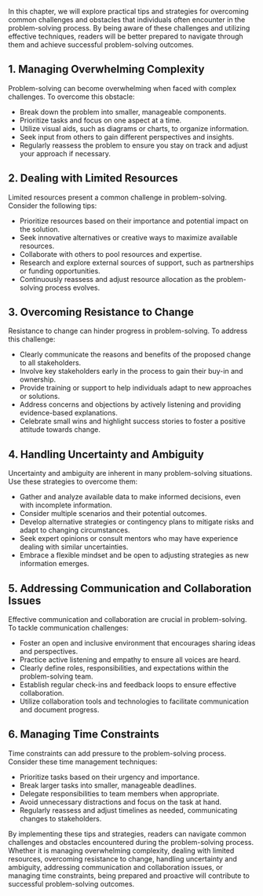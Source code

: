 
In this chapter, we will explore practical tips and strategies for overcoming common challenges and obstacles that individuals often encounter in the problem-solving process. By being aware of these challenges and utilizing effective techniques, readers will be better prepared to navigate through them and achieve successful problem-solving outcomes.

**1. Managing Overwhelming Complexity**
---------------------------------------

Problem-solving can become overwhelming when faced with complex challenges. To overcome this obstacle:

* Break down the problem into smaller, manageable components.
* Prioritize tasks and focus on one aspect at a time.
* Utilize visual aids, such as diagrams or charts, to organize information.
* Seek input from others to gain different perspectives and insights.
* Regularly reassess the problem to ensure you stay on track and adjust your approach if necessary.

**2. Dealing with Limited Resources**
-------------------------------------

Limited resources present a common challenge in problem-solving. Consider the following tips:

* Prioritize resources based on their importance and potential impact on the solution.
* Seek innovative alternatives or creative ways to maximize available resources.
* Collaborate with others to pool resources and expertise.
* Research and explore external sources of support, such as partnerships or funding opportunities.
* Continuously reassess and adjust resource allocation as the problem-solving process evolves.

**3. Overcoming Resistance to Change**
--------------------------------------

Resistance to change can hinder progress in problem-solving. To address this challenge:

* Clearly communicate the reasons and benefits of the proposed change to all stakeholders.
* Involve key stakeholders early in the process to gain their buy-in and ownership.
* Provide training or support to help individuals adapt to new approaches or solutions.
* Address concerns and objections by actively listening and providing evidence-based explanations.
* Celebrate small wins and highlight success stories to foster a positive attitude towards change.

**4. Handling Uncertainty and Ambiguity**
-----------------------------------------

Uncertainty and ambiguity are inherent in many problem-solving situations. Use these strategies to overcome them:

* Gather and analyze available data to make informed decisions, even with incomplete information.
* Consider multiple scenarios and their potential outcomes.
* Develop alternative strategies or contingency plans to mitigate risks and adapt to changing circumstances.
* Seek expert opinions or consult mentors who may have experience dealing with similar uncertainties.
* Embrace a flexible mindset and be open to adjusting strategies as new information emerges.

**5. Addressing Communication and Collaboration Issues**
--------------------------------------------------------

Effective communication and collaboration are crucial in problem-solving. To tackle communication challenges:

* Foster an open and inclusive environment that encourages sharing ideas and perspectives.
* Practice active listening and empathy to ensure all voices are heard.
* Clearly define roles, responsibilities, and expectations within the problem-solving team.
* Establish regular check-ins and feedback loops to ensure effective collaboration.
* Utilize collaboration tools and technologies to facilitate communication and document progress.

**6. Managing Time Constraints**
--------------------------------

Time constraints can add pressure to the problem-solving process. Consider these time management techniques:

* Prioritize tasks based on their urgency and importance.
* Break larger tasks into smaller, manageable deadlines.
* Delegate responsibilities to team members when appropriate.
* Avoid unnecessary distractions and focus on the task at hand.
* Regularly reassess and adjust timelines as needed, communicating changes to stakeholders.

By implementing these tips and strategies, readers can navigate common challenges and obstacles encountered during the problem-solving process. Whether it is managing overwhelming complexity, dealing with limited resources, overcoming resistance to change, handling uncertainty and ambiguity, addressing communication and collaboration issues, or managing time constraints, being prepared and proactive will contribute to successful problem-solving outcomes.
